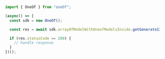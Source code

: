 <!-- Start SDK Example Usage -->


```typescript
import { OneOf } from "oneOf";

(async() => {
  const sdk = new OneOf();

  const res = await sdk.arrayOfModelWithOneofModelsInside.getGenerate13();

  if (res.statusCode == 200) {
    // handle response
  }
})();
```
<!-- End SDK Example Usage -->